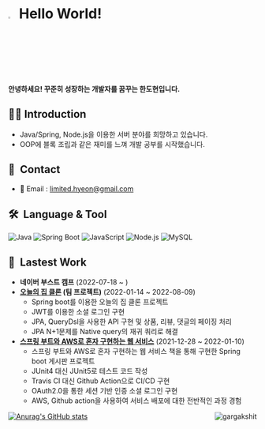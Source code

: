 # <a href="https://www.gautamkrishnar.com/"><img src="https://media.giphy.com/media/hvRJCLFzcasrR4ia7z/giphy.gif" width="3%"></a> Hello World!
<b> 안녕하세요! 꾸준히 성장하는 개발자를 꿈꾸는 한도현입니다. </b>

## 🙋‍♂️ Introduction
- Java/Spring, Node.js을 이용한 서버 분야를 희망하고 있습니다.
- OOP에 블록 조립과 같은 재미를 느껴 개발 공부를 시작했습니다.

## 🔗&nbsp; Contact
- 📧 Email : limited.hyeon@gmail.com

## 🛠️&nbsp; Language & Tool 
<p>
  <img alt="Java" src="https://img.shields.io/badge/Java-007396?style=flat-square&logo=Java&logoColor=white"/>  
  <img alt="Spring Boot" src="https://img.shields.io/badge/Spring Boot-6DB33F?style=flat-square&logo=Spring Boot&logoColor=white"/>  
  <img alt="JavaScript" src="https://img.shields.io/badge/JavaScript-yellow?style=flat-square&logo=JavaScript&logoColor=white"/>
  <img alt="Node.js" src="https://img.shields.io/badge/Node.js-green?style=flat-square&logo=Node.js&logoColor=white"/>
  <img alt="MySQL" src="https://img.shields.io/badge/MySQL-4479A1?style=flat-square&logo=MySQL&logoColor=white"/>
</p>

<!--[![Top Langs](https://github-readme-stats.vercel.app/api/top-langs/?username=dohyeon-han&layout=compact)](https://github.com/anuraghazra/github-readme-stats)-->


## 🚀&nbsp; Lastest Work </h2>
- <b>네이버 부스트 캠프</b> (2022-07-18 ~ )
- <b>[오늘의 집 클론](https://github.com/TodayHouse/TodayHouse-Backend) (팀 프로젝트)</b> (2022-01-14 ~ 2022-08-09)
  - Spring boot를 이용한 오늘의 집 클론 프로젝트
  - JWT를 이용한 소셜 로그인 구현
  - JPA, QueryDsl을 사용한 API 구현 및 상품, 리뷰, 댓글의 페이징 처리
  - JPA N+1문제를 Native query의 재귀 쿼리로 해결
- <b>[스프링 부트와 AWS로 혼자 구현하는 웹 서비스](https://github.com/dohyeon-han/freelec-springboot-webservice)</b> (2021-12-28 ~ 2022-01-10)
  - 스프링 부트와 AWS로 혼자 구현하는 웹 서비스 책을 통해 구현한 Spring boot 게시판 프로젝트
  - JUnit4 대신 JUnit5로 테스트 코드 작성
  - Travis CI 대신 Github Action으로 CI/CD 구현
  - OAuth2.0을 통한 세션 기반 인증 소셜 로그인 구현
  - AWS, Github action을 사용하여 서비스 배포에 대한 전반적인 과정 경험

[![Anurag's GitHub stats](https://github-readme-stats.vercel.app/api?username=dohyeon-han)](https://github.com/anuraghazra/github-readme-stats)  <img align="right" src="https://komarev.com/ghpvc/?username=dohyeon-han" alt="gargakshit"/>
<!---
dohyeon-han/dohyeon-han is a ✨ special ✨ repository because its `README.md` (this file) appears on your GitHub profile.
You can click the Preview link to take a look at your changes.
--->
